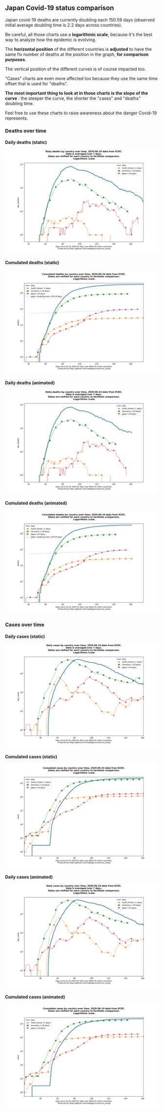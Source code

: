 ## Japan Covid-19 status comparison 

Japan covid-19 deaths are currently doubling each 150.59 days (observed initial average doubling time is 2.2 days across countries).



Be careful, all those charts use a **logarithmic scale**, because it's the best way to analyze how the epidemic is evolving.
 
The **horizontal position** of the different countries is **adjusted** to have the same fix number of deaths at the position in the graph, **for comparison purposes**.

The vertical position of the different curves is of course impacted too.

"Cases" charts are even more affected too because they use the same time offset that is used for "deaths".

**The most important thing to look at in those charts is the slope of the curve** : the steeper the curve, the shorter the "cases" and "deaths" doubling time.

Feel free to use these charts to raise awareness about the danger Covid-19 represents. 


 
### Deaths over time
 
#### Daily deaths (static)
![Japan covid-19 daily deaths static chart](https://raw.githubusercontent.com/madlag/coronavirus_study/master/notebooks/graphs/2020-06-24/countries/Japan/2020-06-24_Japan_day_deaths.png "Japan covid-19 day_deaths static chart")   
 
#### Cumulated deaths (static)
![Japan covid-19 cumulated deaths static chart](https://raw.githubusercontent.com/madlag/coronavirus_study/master/notebooks/graphs/2020-06-24/countries/Japan/2020-06-24_Japan_deaths.png "Japan covid-19 deaths static chart")   
 
#### Daily deaths (animated)
![Japan covid-19 daily deaths animated chart](https://raw.githubusercontent.com/madlag/coronavirus_study/master/notebooks/graphs/2020-06-24/countries/Japan/2020-06-24_Japan_day_deaths.gif "Japan covid-19 day_deaths animated chart")   
 
#### Cumulated deaths (animated)
![Japan covid-19 cumulated deaths animated chart](https://raw.githubusercontent.com/madlag/coronavirus_study/master/notebooks/graphs/2020-06-24/countries/Japan/2020-06-24_Japan_deaths.gif "Japan covid-19 deaths animated chart")   

 
### Cases over time
 
#### Daily cases (static)
![Japan covid-19 daily cases static chart](https://raw.githubusercontent.com/madlag/coronavirus_study/master/notebooks/graphs/2020-06-24/countries/Japan/2020-06-24_Japan_day_cases.png "Japan covid-19 day_cases static chart")   
 
#### Cumulated cases (static)
![Japan covid-19 cumulated cases static chart](https://raw.githubusercontent.com/madlag/coronavirus_study/master/notebooks/graphs/2020-06-24/countries/Japan/2020-06-24_Japan_cases.png "Japan covid-19 cases static chart")   
 
#### Daily cases (animated)
![Japan covid-19 daily cases animated chart](https://raw.githubusercontent.com/madlag/coronavirus_study/master/notebooks/graphs/2020-06-24/countries/Japan/2020-06-24_Japan_day_cases.gif "Japan covid-19 day_cases animated chart")   
 
#### Cumulated cases (animated)
![Japan covid-19 cumulated cases animated chart](https://raw.githubusercontent.com/madlag/coronavirus_study/master/notebooks/graphs/2020-06-24/countries/Japan/2020-06-24_Japan_cases.gif "Japan covid-19 cases animated chart")   


